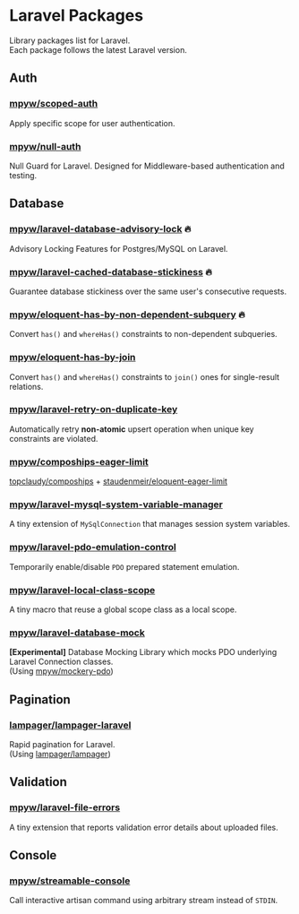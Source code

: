 # Laravel Packages

Library packages list for Laravel.  
Each package follows the latest Laravel version.

## Auth

### [mpyw/scoped-auth](https://github.com/mpyw/scoped-auth)

Apply specific scope for user authentication.

### [mpyw/null-auth](https://github.com/mpyw/null-auth)

Null Guard for Laravel. Designed for Middleware-based authentication and testing.

## Database

### [mpyw/laravel-database-advisory-lock](https://github.com/mpyw/laravel-database-advisory-lock) :fire:

Advisory Locking Features for Postgres/MySQL on Laravel.

### [mpyw/laravel-cached-database-stickiness](https://github.com/mpyw/laravel-cached-database-stickiness) :fire:

Guarantee database stickiness over the same user's consecutive requests.

### [mpyw/eloquent-has-by-non-dependent-subquery](https://github.com/mpyw/eloquent-has-by-non-dependent-subquery) :fire:

Convert `has()` and `whereHas()` constraints to non-dependent subqueries.

### [mpyw/eloquent-has-by-join](https://github.com/mpyw/eloquent-has-by-join)

Convert `has()` and `whereHas()` constraints to `join()` ones for single-result relations.

### [mpyw/laravel-retry-on-duplicate-key](https://github.com/mpyw/laravel-retry-on-duplicate-key)

Automatically retry **non-atomic** upsert operation when unique key constraints are violated.

### [mpyw/compoships-eager-limit](https://github.com/mpyw/compoships-eager-limit)

[topclaudy/compoships](https://github.com/topclaudy/compoships) + [staudenmeir/eloquent-eager-limit](https://github.com/staudenmeir/eloquent-eager-limit)

### [mpyw/laravel-mysql-system-variable-manager](https://github.com/mpyw/laravel-mysql-system-variable-manager)

A tiny extension of `MySqlConnection` that manages session system variables.

### [mpyw/laravel-pdo-emulation-control](https://github.com/mpyw/laravel-pdo-emulation-control)

Temporarily enable/disable `PDO` prepared statement emulation.

### [mpyw/laravel-local-class-scope](https://github.com/mpyw/laravel-local-class-scope)

A tiny macro that reuse a global scope class as a local scope.

### [mpyw/laravel-database-mock](https://github.com/mpyw/laravel-database-mock)

**[Experimental]** Database Mocking Library which mocks PDO underlying Laravel Connection classes.  
(Using [mpyw/mockery-pdo](https://github.com/mpyw/mockery-pdo))

## Pagination

### [lampager/lampager-laravel](https://github.com/lampager/lampager-laravel)

Rapid pagination for Laravel.  
(Using [lampager/lampager](https://github.com/lampager/lampager))

## Validation

### [mpyw/laravel-file-errors](https://github.com/mpyw/laravel-file-errors)

A tiny extension that reports validation error details about uploaded files.

## Console

### [mpyw/streamable-console](https://github.com/mpyw/streamable-console)

Call interactive artisan command using arbitrary stream instead of `STDIN`.

